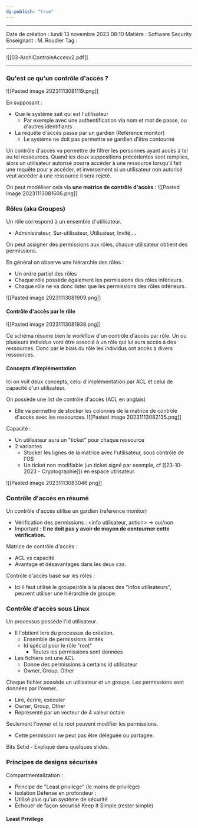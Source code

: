 ```yaml
---
dg-publish: "true"
---
```

---

 Date de création : lundi 13 novembre 2023 08:10
 Matière : Software Security
 Enseignant : M. Roudier
 Tag :

---

 ![[03-ArchiControleAccesv2.pdf]]

---

### Qu'est ce qu'un contrôle d'accès ?

 ![[Pasted image 20231113081119.png]]

En supposant :
- Que le système sait qui est l'utilisateur
	- Par exemple avec une authentification via nom et mot de passe, ou d'autres identifiants
- La requête d'accès passe par un gardien (Reference monitor)
	- Le système ne doit pas permettre se gardien d'être contourné

Un contrôle d'accès va permettre de filtrer les personnes ayant accès à tel ou tel ressources. Quand les deux suppositions précédentes sont remplies, alors un utilisateur autorisé pourra accéder à une ressource lorsqu'il fait une requête pour y accéder, et inversement si un utilisateur non autorisé veut accéder à une ressource il sera rejeté.

On peut modéliser cela via **une matrice de contrôle d'accès** :
![[Pasted image 20231113081606.png]]

### Rôles (aka Groupes)

Un rôle correspond à un ensemble d'utilisateur.
- Administrateur, Sur-utilisateur, Utilisateur, Invité,...

On peut assigner des permissions aux rôles, chaque utilisateur obtient des permissions.

En général on observe une hiérarchie des rôles :
- Un ordre partiel des rôles
- Chaque rôle possède également les permissions des rôles inférieurs.
- Chaque rôle ne va donc lister que les permissions des rôles inférieurs.

![[Pasted image 20231113081909.png]]

#### Contrôle d'accès par le rôle

![[Pasted image 20231113081938.png]]

Ce schéma résume bien le workflow d'un contrôle d'accès par rôle. Un ou plusieurs individus vont être associé à un rôle qui lui aura accès à des ressources. Donc par le biais du rôle les individus ont accès à divers ressources.

#### Concepts d'implémentation

Ici on voit deux concepts, celui d'implémentation par ACL et celui de capacité d'un utilisateur.

On possède une list de contrôle d'accès (ACL en anglais)
- Elle va permettre de stocker les colonnes de la matrice de contrôle d'accès avec les ressources.
![[Pasted image 20231113082135.png]]

Capacité :
- Un utilisateur aura un "ticket" pour chaque ressource
- 2 variantes
	- Stocker les lignes de la matrice avec l'utilisateur, sous contrôle de l'OS
	- Un ticket non modifiable (un ticket signé par exemple, cf [[23-10-2023 - Cryptographie]]) en espace utilisateur.

![[Pasted image 20231113083046.png]]

### Contrôle d'accès en résumé

Un contrôle d'accès utilise un gardien (reference monitor)
- Vérification des permissions : <info utilisateur, action> -> oui/non 
- Important : **Il ne doit pas y avoir de moyen de contourner cette vérification.**

Matrice de contrôle d'accès :
- ACL vs capacité
- Avantage et désavantages dans les deux cas.

Contrôle d'accès basé sur les rôles :
- Ici il faut utilisé le groupe/rôle à la places des "infos utilisateurs", peuvent utiliser une hiérarchie de groupe.

### Contrôle d'accès sous Linux

Un processus possède l'id utilisateur.
- Il l'obtient lors du processus de création.
	- Ensemble de permissions limités
	- Id spécial pour le rôle "root"
		- Toutes les permissions sont données
- Les fichiers ont une ACL
	- Donne des permissions à certains id utilisateur
	- Owner, Group, Other

Chaque fichier possède un utilisateur et un groupe. Les permissions sont données par l'owner.
- Lire, écrire, exécuter
- Owner, Group, Other
- Représenté par un vecteur de 4 valeur octale

Seulement l'owner et le root peuvent modifier les permissions.
- Cette permission ne peut pas être déléguée ou partagée.

Bits Setid - Expliqué dans quelques slides.

### Principes de designs sécurisés

Compartmentalization :
- Principe de "Least privilege" (le moins de privilège)
-  Isolation
Défense en profondeur :
- Utilisé plus qu'un système de sécurité
- Échouer de façon sécurisé
Keep It Simple (rester simple)

#### Least Privilege